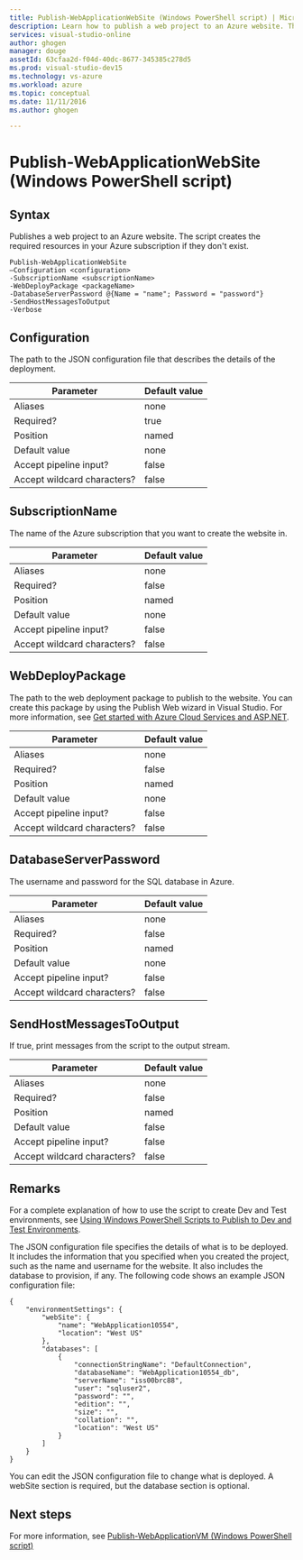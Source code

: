 ```yaml
---
title: Publish-WebApplicationWebSite (Windows PowerShell script) | Microsoft Docs
description: Learn how to publish a web project to an Azure website. This script creates the required resources in your Azure subscription if they don't exist.
services: visual-studio-online
author: ghogen
manager: douge
assetId: 63cfaa2d-f04d-40dc-8677-345385c278d5
ms.prod: visual-studio-dev15
ms.technology: vs-azure
ms.workload: azure
ms.topic: conceptual
ms.date: 11/11/2016
ms.author: ghogen

---
```

# Publish-WebApplicationWebSite (Windows PowerShell script)
## Syntax
Publishes a web project to an Azure website. The script creates the required resources in your Azure subscription if they don't exist.

    Publish-WebApplicationWebSite
    –Configuration <configuration>
    -SubscriptionName <subscriptionName>
    -WebDeployPackage <packageName>
    -DatabaseServerPassword @{Name = "name"; Password = "password"}
    -SendHostMessagesToOutput
    -Verbose


## Configuration
The path to the JSON configuration file that describes the details of the deployment.

| Parameter | Default value |
| --- | --- |
| Aliases |none |
| Required? |true |
| Position |named |
| Default value |none |
| Accept pipeline input? |false |
| Accept wildcard characters? |false |

## SubscriptionName
The name of the Azure subscription that you want to create the website in.

| Parameter | Default value |
| --- | --- |
| Aliases |none |
| Required? |false |
| Position |named |
| Default value |none |
| Accept pipeline input? |false |
| Accept wildcard characters? |false |

## WebDeployPackage
The path to the web deployment package to publish to the website. You can create this package by using the Publish Web wizard in Visual Studio. For more information, see [Get started with Azure Cloud Services and ASP.NET](http://go.microsoft.com/fwlink/p/?LinkID=623089).

| Parameter | Default value |
| --- | --- |
| Aliases |none |
| Required? |false |
| Position |named |
| Default value |none |
| Accept pipeline input? |false |
| Accept wildcard characters? |false |

## DatabaseServerPassword
The username and password for the SQL database in Azure.

| Parameter | Default value |
| --- | --- |
| Aliases |none |
| Required? |false |
| Position |named |
| Default value |none |
| Accept pipeline input? |false |
| Accept wildcard characters? |false |

## SendHostMessagesToOutput
If true, print messages from the script to the output stream.

| Parameter | Default value |
| --- | --- |
| Aliases |none |
| Required? |false |
| Position |named |
| Default value |false |
| Accept pipeline input? |false |
| Accept wildcard characters? |false |

## Remarks
For a complete explanation of how to use the script to create Dev and Test environments, see [Using Windows PowerShell Scripts to Publish to Dev and Test Environments](vs-azure-tools-publishing-using-powershell-scripts.md).

The JSON configuration file specifies the details of what is to be deployed. It includes the information that you specified when you created the project, such as the name and username for the website. It also includes the database to provision, if any. The following code shows an example JSON configuration file:

    {
        "environmentSettings": {
            "webSite": {
                "name": "WebApplication10554",
                "location": "West US"
            },
            "databases": [
                {
                    "connectionStringName": "DefaultConnection",
                    "databaseName": "WebApplication10554_db",
                    "serverName": "iss00brc88",
                    "user": "sqluser2",
                    "password": "",
                    "edition": "",
                    "size": "",
                    "collation": "",
                    "location": "West US"
                }
            ]
        }
    }

You can edit the JSON configuration file to change what is deployed. A webSite section is required, but the database section is optional.

## Next steps
For more information, see [Publish-WebApplicationVM (Windows PowerShell script)](vs-azure-tools-publish-webapplicationvm.md)

